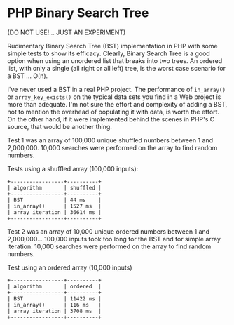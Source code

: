 # PHP Binary Search Tree 

(DO NOT USE!... JUST AN EXPERIMENT)

Rudimentary Binary Search Tree (BST) implementation in PHP with some
simple tests to show its efficacy.  Clearly, Binary Search Tree is 
a good option when using an unordered list that breaks into two trees.
An ordered list, with only a single (all right or all left) tree, is the 
worst case scenario for a BST ... O(n).

I've never used a BST in a real PHP project.  The performance of `in_array()` or
`array_key_exists()` on the typical data sets you find in a Web project is more 
than adequate. I'm not sure the effort and complexity of adding a BST, not to 
mention the overhead of populating it with data, is worth the effort.  On the other
hand, if it were implemented behind the scenes in PHP's C source, that would be another
thing.  

Test 1 was an array of 100,000 unique shuffled numbers
between 1 and 2,000,000.  10,000 searches were performed on
the array to find random numbers. 

Tests using a shuffled array (100,000 inputs):
```
+-----------------+----------+
| algorithm       | shuffled |
+-----------------+----------+
| BST             | 44 ms    |
| in_array()      | 1527 ms  |
| array iteration | 36614 ms |
+-----------------+----------+
```


Test 2 was an array of 10,000 unique ordered numbers
between 1 and 2,000,000... 100,000 inputs took too long
for the BST and for simple array iteration.  10,000 searches 
were performed on the array to find random numbers. 

Test using an ordered array (10,000 inputs)
```
+-----------------+----------+
| algorithm       | ordered  |
+-----------------+----------+
| BST             | 11422 ms |
| in_array()      | 116 ms   |
| array iteration | 3708 ms  |
+-----------------+----------+
```

